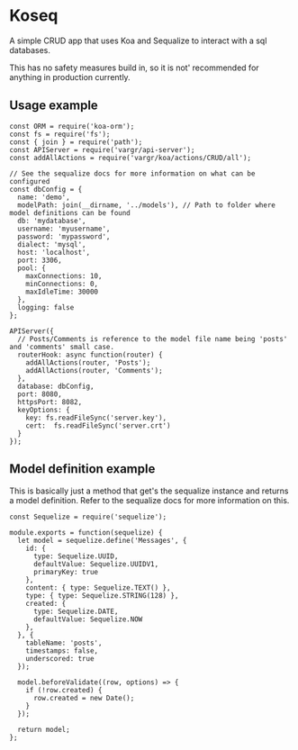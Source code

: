 # Koseq
A simple CRUD app that uses Koa and Sequalize to interact with a sql databases.

This has no safety measures build in, so it is not' recommended for anything in production currently.

## Usage example
```
const ORM = require('koa-orm');
const fs = require('fs');
const { join } = require('path');
const APIServer = require('vargr/api-server');
const addAllActions = require('vargr/koa/actions/CRUD/all');

// See the sequalize docs for more information on what can be configured
const dbConfig = {
  name: 'demo',
  modelPath: join(__dirname, '../models'), // Path to folder where model definitions can be found
  db: 'mydatabase',
  username: 'myusername',
  password: 'mypassword',
  dialect: 'mysql',
  host: 'localhost',
  port: 3306,
  pool: {
    maxConnections: 10,
    minConnections: 0,
    maxIdleTime: 30000
  },
  logging: false
};

APIServer({
  // Posts/Comments is reference to the model file name being 'posts' and 'comments' small case.
  routerHook: async function(router) {
    addAllActions(router, 'Posts');
    addAllActions(router, 'Comments');
  },
  database: dbConfig,
  port: 8080,
  httpsPort: 8082,
  keyOptions: {
    key: fs.readFileSync('server.key'),
    cert:  fs.readFileSync('server.crt')
  }
});
```

## Model definition example
This is basically just a method that get's the sequalize instance and returns a model definition.
Refer to the sequalize docs for more information on this.
```
const Sequelize = require('sequelize');

module.exports = function(sequelize) {
  let model = sequelize.define('Messages', {
    id: {
      type: Sequelize.UUID,
      defaultValue: Sequelize.UUIDV1,
      primaryKey: true
    },
    content: { type: Sequelize.TEXT() },
    type: { type: Sequelize.STRING(128) },
    created: {
      type: Sequelize.DATE,
      defaultValue: Sequelize.NOW
    },
  }, {
    tableName: 'posts',
    timestamps: false,
    underscored: true
  });

  model.beforeValidate((row, options) => {
    if (!row.created) {
      row.created = new Date();
    }
  });

  return model;
};
```
